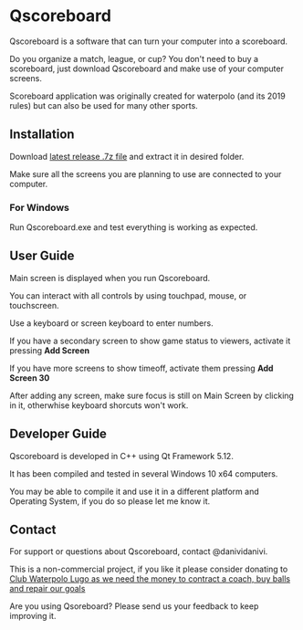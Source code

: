 # Qscoreboard
Qscoreboard is a software that can turn your computer into a scoreboard. 

Do you organize a match, league, or cup? You don't need to buy a scoreboard, just download Qscoreboard and make use of your computer screens.

Scoreboard application was originally created for waterpolo (and its 2019 rules) but can also be used for many other sports.

## Installation
Download [latest release .7z file](https://github.com/danividanivi/Qscoreboard/releases) and extract it in desired folder.

Make sure all the screens you are planning to use are connected to your computer.

### For Windows
Run Qscoreboard.exe and test everything is working as expected.

## User Guide
Main screen is displayed when you run Qscoreboard.

You can interact with all controls by using touchpad, mouse, or touchscreen.

Use a keyboard or screen keyboard to enter numbers.

If you have a secondary screen to show game status to viewers, activate it pressing **Add Screen**

If you have more screens to show timeoff, activate them pressing **Add Screen 30**

After adding any screen, make sure focus is still on Main Screen by clicking in it, otherwhise keyboard shorcuts won't work.

## Developer Guide
Qscoreboard is developed in C++ using Qt Framework 5.12.

It has been compiled and tested in several Windows 10 x64 computers.

You may be able to compile it and use it in a different platform and Operating System, if you do so please let me know it.

## Contact
For support or questions about Qscoreboard, contact @danividanivi.

This is a non-commercial project, if you like it please consider donating to [Club Waterpolo Lugo as we need the money to contract a coach, buy balls and repair our goals](https://www.paypal.me/waterpololugo)

Are you using Qsoreboard? Please send us your feedback to keep improving it.


